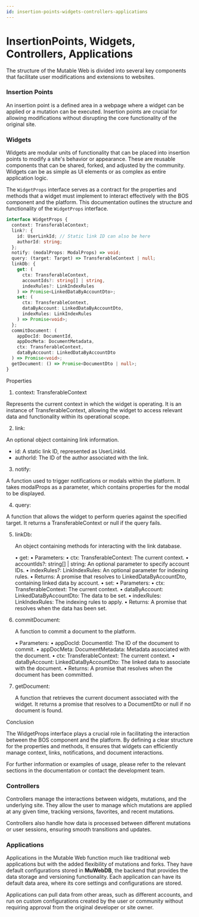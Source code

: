 ```yaml
---
id: insertion-points-widgets-controllers-applications
---
```


# InsertionPoints, Widgets, Controllers, Applications

The structure of the Mutable Web is divided into several key components that facilitate user modifications and extensions to websites.

### Insertion Points

An insertion point is a defined area in a webpage where a widget can be applied or a mutation can be executed. Insertion points are crucial for allowing modifications without disrupting the core functionality of the original site.

### Widgets

Widgets are modular units of functionality that can be placed into insertion points to modify a site's behavior or appearance. These are reusable components that can be shared, forked, and adjusted by the community. Widgets can be as simple as UI elements or as complex as entire application logic.

The `WidgetProps` interface serves as a contract for the properties and methods that a widget must implement to interact effectively with the BOS component and the platform. This documentation outlines the structure and functionality of the `WidgetProps` interface.

```typescript
interface WidgetProps {
  context: TransferableContext;
  link?: {
    id: UserLinkId; // Static link ID can also be here
    authorId: string;
  };
  notify: (modalProps: ModalProps) => void;
  query: (target: Target) => TransferableContext | null;
  linkDb: {
    get: (
      ctx: TransferableContext,
      accountIds?: string[] | string,
      indexRules?: LinkIndexRules
    ) => Promise<LinkedDataByAccountDto>;
    set: (
      ctx: TransferableContext,
      dataByAccount: LinkedDataByAccountDto,
      indexRules: LinkIndexRules
    ) => Promise<void>;
  };
  commitDocument: (
    appDocId: DocumentId,
    appDocMeta: DocumentMetadata,
    ctx: TransferableContext,
    dataByAccount: LinkedDataByAccountDto
  ) => Promise<void>;
  getDocument: () => Promise<DocumentDto | null>;
}
```

Properties

1. context: TransferableContext

Represents the current context in which the widget is operating. It is an instance of TransferableContext, allowing the widget to access relevant data and functionality within its operational scope.

2. link:

An optional object containing link information.

- id: A static link ID, represented as UserLinkId.
- authorId: The ID of the author associated with the link.

3. notify:

A function used to trigger notifications or modals within the platform. It takes modalProps as a parameter, which contains properties for the modal to be displayed.

4. query:

A function that allows the widget to perform queries against the specified target. It returns a TransferableContext or null if the query fails.

5. linkDb:

   An object containing methods for interacting with the link database.

   • get:
   • Parameters:
   • ctx: TransferableContext: The current context.
   • accountIds?: string[] | string: An optional parameter to specify account IDs.
   • indexRules?: LinkIndexRules: An optional parameter for indexing rules.
   • Returns: A promise that resolves to LinkedDataByAccountDto, containing linked data by account.
   • set:
   • Parameters:
   • ctx: TransferableContext: The current context.
   • dataByAccount: LinkedDataByAccountDto: The data to be set.
   • indexRules: LinkIndexRules: The indexing rules to apply.
   • Returns: A promise that resolves when the data has been set.

6. commitDocument:

   A function to commit a document to the platform.

   • Parameters:
   • appDocId: DocumentId: The ID of the document to commit.
   • appDocMeta: DocumentMetadata: Metadata associated with the document.
   • ctx: TransferableContext: The current context.
   • dataByAccount: LinkedDataByAccountDto: The linked data to associate with the document.
   • Returns: A promise that resolves when the document has been committed.

7. getDocument:

   A function that retrieves the current document associated with the widget. It returns a promise that resolves to a DocumentDto or null if no document is found.

Conclusion

The WidgetProps interface plays a crucial role in facilitating the interaction between the BOS component and the platform. By defining a clear structure for the properties and methods, it ensures that widgets can efficiently manage context, links, notifications, and document interactions.

For further information or examples of usage, please refer to the relevant sections in the documentation or contact the development team.

### Controllers

Controllers manage the interactions between widgets, mutations, and the underlying site. They allow the user to manage which mutations are applied at any given time, tracking versions, favorites, and recent mutations.

Controllers also handle how data is processed between different mutations or user sessions, ensuring smooth transitions and updates.

### Applications

Applications in the Mutable Web function much like traditional web applications but with the added flexibility of mutations and forks. They have default configurations stored in **MuWebDB**, the backend that provides the data storage and versioning functionality. Each application can have its default data area, where its core settings and configurations are stored.

Applications can pull data from other areas, such as different accounts, and run on custom configurations created by the user or community without requiring approval from the original developer or site owner.
